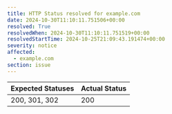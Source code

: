 ```yaml
---
title: HTTP Status resolved for example.com
date: 2024-10-30T11:10:11.751506+00:00
resolved: True
resolvedWhen: 2024-10-30T11:10:11.751519+00:00
resolvedStartTime: 2024-10-25T21:09:43.191474+00:00
severity: notice
affected:
  - example.com
section: issue
---
```


| Expected Statuses | Actual Status  |
|-------------------|----------------|
| 200, 301, 302 | 200 |
